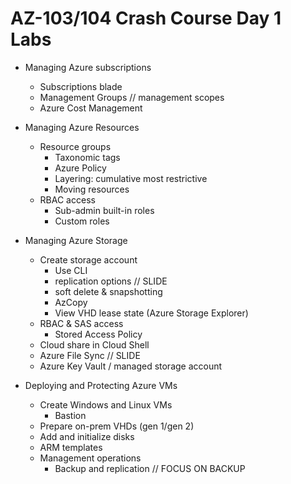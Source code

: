 # AZ-103/104 Crash Course Day 1 Labs

* Managing Azure subscriptions
  * Subscriptions blade
  * Management Groups // management scopes
  * Azure Cost Management

* Managing Azure Resources
  * Resource groups
    * Taxonomic tags
    * Azure Policy
    * Layering: cumulative most restrictive
    * Moving resources
  * RBAC access
    * Sub-admin built-in roles
    * Custom roles

* Managing Azure Storage
  * Create storage account
    * Use CLI
    * replication options   // SLIDE
    * soft delete & snapshotting
    * AzCopy
    * View VHD lease state (Azure Storage Explorer)
  * RBAC & SAS access
    * Stored Access Policy
  * Cloud share in Cloud Shell
  * Azure File Sync  // SLIDE
  * Azure Key Vault / managed storage account

* Deploying and Protecting Azure VMs
  * Create Windows and Linux VMs
    * Bastion
  * Prepare on-prem VHDs (gen 1/gen 2)
  * Add and initialize disks
  * ARM templates
  * Management operations
    * Backup and replication // FOCUS ON BACKUP

